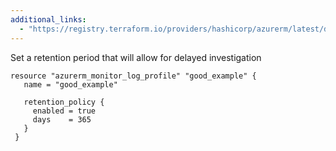 ```yaml
---
additional_links: 
  - "https://registry.terraform.io/providers/hashicorp/azurerm/latest/docs/resources/monitor_log_profile#retention_policy"
---
```


Set a retention period that will allow for delayed investigation

```hcl
resource "azurerm_monitor_log_profile" "good_example" {
   name = "good_example"
 
   retention_policy {
     enabled = true
     days    = 365
   }
 }
```

